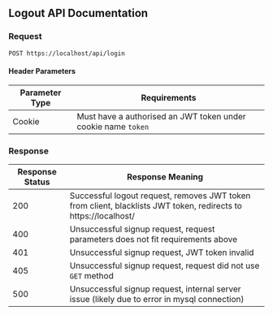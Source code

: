 ## Logout API Documentation

### Request

`POST https://localhost/api/login`

#### Header Parameters

| Parameter Type | Requirements |
|----------------|--------------|
| Cookie | Must have a authorised an JWT token under cookie name `token` |

### Response

| Response Status | Response Meaning |
|-|-|
| 200 | Successful logout request, removes JWT token from client, blacklists JWT token, redirects to https://localhost/ |
| 400 | Unsuccessful signup request, request parameters does not fit requirements above |
| 401 | Unsuccessful signup request, JWT token invalid |
| 405 | Unsuccessful signup request, request did not use `GET` method |
| 500 | Unsuccessful signup request, internal server issue (likely due to error in mysql connection) |